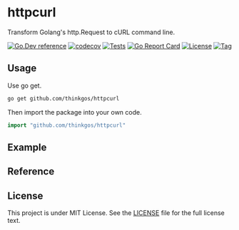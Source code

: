 # httpcurl

Transform Golang's http.Request to cURL command line.

[![Go.Dev reference](https://img.shields.io/badge/go.dev-reference-blue?logo=go&logoColor=white)](https://pkg.go.dev/github.com/thinkgos/httpcurl?tab=doc)
[![codecov](https://codecov.io/gh/thinkgos/httpcurl/graph/badge.svg?token=aHu5wq1m6i)](https://codecov.io/gh/thinkgos/httpcurl)
[![Tests](https://github.com/thinkgos/httpcurl/actions/workflows/ci.yml/badge.svg?branch=main)](https://github.com/thinkgos/httpcurl/actions/workflows/ci.yml)
[![Go Report Card](https://goreportcard.com/badge/github.com/thinkgos/httpcurl)](https://goreportcard.com/report/github.com/thinkgos/httpcurl)
[![License](https://img.shields.io/github/license/thinkgos/httpcurl)](https://raw.githubusercontent.com/thinkgos/httpcurl/main/LICENSE)
[![Tag](https://img.shields.io/github/v/tag/thinkgos/httpcurl)](https://github.com/thinkgos/httpcurl/tags)

## Usage

Use go get.

```bash
go get github.com/thinkgos/httpcurl
```

Then import the package into your own code.

```go
import "github.com/thinkgos/httpcurl"
```

## Example

## Reference

## License

This project is under MIT License. See the [LICENSE](LICENSE) file for the full license text.
